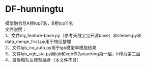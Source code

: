 # DF-hunningtu
模型融合后A榜top7名，B榜top11名
<br>文件说明：  <br>1、文件my_feature-base.py（参考天线宝宝开源base）和shebei.py和data_merge_first.py用于特征整理
<br>2、文件lgb_no_auto.py用于lgb模型单模跑结果
<br>3、文件lgb_xgb_sta.py用lgb和xgb作为stacking第一层，lr作为第二层
<br>4、最后和队友模型融合（本文件不含）
